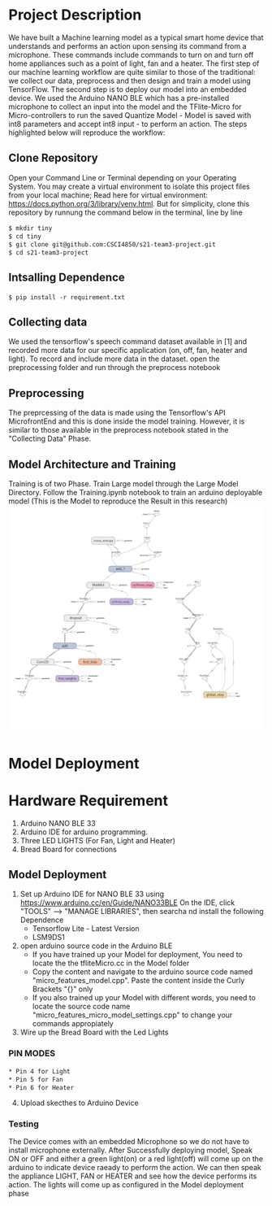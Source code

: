 
# Project Description

We have built a Machine learning model as a typical smart home device that understands and performs an action upon sensing its command from a microphone. These commands include commands to turn on and turn off home appliances such as a point of light, fan and a heater. The first step of our machine learning workflow are quite similar to those of the traditional: we collect our data, preprocess and then design and train a model using TensorFlow. The second step is to deploy our model into an embedded device. We used the Arduino NANO BLE which has a pre-installed microphone to collect an input into the model and the TFlite-Micro for Micro-controllers to run the saved Quantize Model - Model is saved with int8 parameters and accept int8 input - to perform an action.
The steps highlighted below will reproduce the workflow:
## Clone Repository
Open your Command Line or Terminal depending on your Operating System. You may create a virtual environment to isolate this project files from your local machine;
Read here for virtual environment: https://docs.python.org/3/library/venv.html. 
But for simplicity, clone this repository by runnung the command below in the terminal, line by line
```
$ mkdir tiny
$ cd tiny
$ git clone git@github.com:CSCI4850/s21-team3-project.git
$ cd s21-team3-project
```
## Intsalling Dependence
```
$ pip install -r requirement.txt
```

## Collecting data
We used the tensorflow's speech command dataset available in [1] and recorded more data for our specific application (on, off, fan, heater and light). To record and include more data in the dataset. open the preprocessing folder and run through the preprocess notebook
## Preprocessing
The preprcessing of the data is made using the Tensorflow's API MicrofrontEnd and this is done inside the model training. However, it is similar to those available in the preprocess notebook stated in the "Collecting Data" Phase.

## Model Architecture and Training
Training is of two Phase. Train Large model through the Large Model Directory.
Follow the Training.ipynb notebook to train an arduino deployable model (This is the Model to reproduce the Result in this research)
![Screenshot](Tiny_Model.png)

# Model Deployment
# Hardware Requirement
1. Arduino NANO BLE 33
2. Arduino IDE for arduino programming. 
3. Three LED LIGHTS (For Fan, Light and Heater)
4. Bread Board for connections

## Model Deployment
1. Set up Arduino IDE  for NANO BLE 33 using https://www.arduino.cc/en/Guide/NANO33BLE
    On the IDE, click "TOOLS" --> "MANAGE LIBRARIES", then searcha nd install the following Dependence
    * Tensorflow Lite - Latest Version
    * LSM9DS1
2. open arduino source code in the Arduino BLE
    * If you have trained up your Model for deployment, You need to locate the the tfliteMicro.cc in the Model folder
    * Copy the content and navigate to the arduino source code named "micro_features_model.cpp". Paste the content inside the Curly Brackets "{}" only
    * If you also trained up your Model with different words, you need to locate the source code name "micro_features_micro_model_settings.cpp" to change your commands appropiately 
4. Wire up the Bread Board with the Led Lights
  ### PIN MODES
    * Pin 4 for Light
    * Pin 5 for Fan
    * Pin 6 for Heater
 4. Upload skecthes to Arduino Device
 
 ### Testing
 The Device comes with an embedded Microphone so we do not have to install microphone externally. After Successfully deploying model, Speak ON or OFF and either a green light(on) or a red light(off) will come up on the arduino to indicate device raeady to perform the action. We can then speak the appliance LIGHT, FAN or HEATER and see how the device performs its action. The lights will come up as configured in the Model deployment phase
